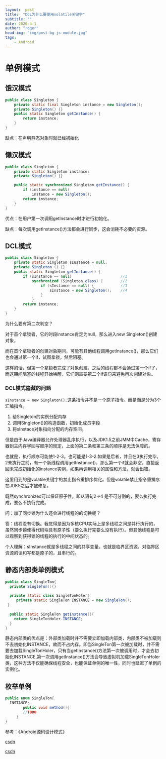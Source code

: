 ```yaml
---
layout:	 post
title:	"DCL为什么要使用volatile关键字"
subtitle: ""
date: 2020-4-1
author: "roger"
head-img: "img/post-bg-js-module.jpg"
tags:
    - Android
---
```




# 单例模式

## 饿汉模式

```java
public class Singleton {
    private static final Singleton instance = new Singleton();
    private Singleton() {}
    public static Singleton getInstance() {
		return instance;
	}
}
```

缺点：在声明静态对象时就已经初始化

## 懒汉模式

```java
public class Singleton {
	private static Singleton instance;
	private Singleton() {}

	public static synchronized Singleton getInstance() {
		if (instance == null)
			instance = new Singleton();
		return instance;
	}
}
```

优点：在用户第一次调用getInstance时才进行初始化。

缺点：每次调用getInstance()方法都会进行同步，这会消耗不必要的资源。 

## DCL模式

```java
public class Singleton {
	private static Singleton sInstance = null;
	private Singleton () {}
	public static Singleton getInstance() {
		if (sInstance == null)						//1
			synchronized (Singleton.class) {		//2
				if (sInstance == null) {			//3
					sInstance = new Singleton();	//4
				}						
			}
		return instance;
	}
}
```

为什么要有第二次判空？

对于首个拿锁者，它的时段instance肯定为null，那么进入new Singleton()创建对象，

而在首个拿锁者的创建对象期间，可能有其他线程调用getInstance()，那么它们也会通过第一个if，试图拿锁，然后阻塞。

这样的话，但第一个拿锁者完成了对象创建，之后的线程都不会通过第一个if了，而这期间阻塞的线程开始唤醒，它们则需要第二个if语句来避免再次创建对象。

### DCL模式隐藏的问题

`sInstance = new Singleton();`这条指令并不是一个原子指令。而是而是分为3个汇编指令。

1. 给Singleton的实例分配内存
2. 调用Singleton()的构造函数，初始化成员字段
3. 将sInstace对象指向分配的内存空间。

但是由于Java编译器允许处理器乱序执行，以及JDK1.5之前JMM中Cache，寄存器到主内存学回写顺序的规定，上面的第二条和第三条的顺序是无法保障的。

也就是，执行顺序可能使1-2-3，也可能是1-3-2.如果是后者，并且在3执行完毕，2未执行之前，有一个新线程调用getInstance()，那么第一个if就会非空，直接返回未完成初始化的instance实例，如果再调用相关的属性和方法，就会出错。

这里用到的是volatile关键字的禁止指令重排序优化。但是volatile禁止指令重排序在JDK5之后才被修复。



既然synchronized可以保证原子性，即从语句2->4 是不可分割的，要么执行完成，要么不执行完成。

问：加了同步锁为什么还会进行线程的的切换呢？

答：线程没有切换。我觉得是因为多核CPU实际上是多线程之间是并行执行的，虽然同步锁使得代码块具有原子性（要么执行完要么没有执行）。但其他线程是可以观察到获得锁的线程的执行的中间状态的。

个人理解：sInstance就是多线程之间的共享变量。也就是临界区资源。对临界区资源的读和写都是原子的，且串行的。



## 静态内部类单例模式

```java
public class SingleTon{
  private SingleTon(){}
 
  private static class SingleTonHoler{
     private static SingleTon INSTANCE = new SingleTon();
 }
 
  public static SingleTon getInstance(){
    return SingleTonHoler.INSTANCE;
  }
}
```

静态内部类的优点是：外部类加载时并不需要立即加载内部类，内部类不被加载则不去初始化INSTANCE，故而不占内存。即当SingleTon第一次被加载时，并不需要去加载SingleTonHoler，只有当getInstance()方法第一次被调用时，才会去初始化INSTANCE,第一次调用getInstance()方法会导致虚拟机加载SingleTonHoler类，这种方法不仅能确保线程安全，也能保证单例的唯一性，同时也延迟了单例的实例化。

## 枚举单例

```java
public enum SingleTon{
  INSTANCE;
        public void method(){
        //TODO
     }
}
```

参考：《Android源码设计模式》

[csdn](https://blog.csdn.net/Lin_coffee/article/details/79890361)

[csdn](https://blog.csdn.net/mnb65482/article/details/80458571)